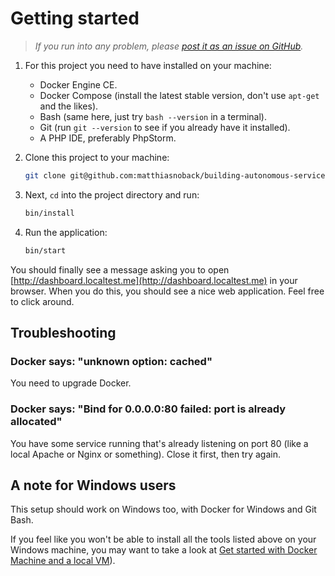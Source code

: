 # Getting started

> *If you run into any problem, please [post it as an issue on GitHub](https://github.com/matthiasnoback/building-autonomous-services-workshop/issues/new).*

1. For this project you need to have installed on your machine:

    - Docker Engine CE.
    - Docker Compose (install the latest stable version, don't use `apt-get` and the likes).
    - Bash (same here, just try `bash --version` in a terminal).
    - Git (run `git --version` to see if you already have it installed).
    - A PHP IDE, preferably PhpStorm.
 
2. Clone this project to your machine:

    ```bash
    git clone git@github.com:matthiasnoback/building-autonomous-services-workshop.git
    ```

3. Next, `cd` into the project directory and run:

    ```bash
    bin/install
    ```

4. Run the application:

   ```bash
   bin/start
   ```

You should finally see a message asking you to open [http://dashboard.localtest.me](http://dashboard.localtest.me) in your browser. When you do this, you should see a nice web application. Feel free to click around.

## Troubleshooting

### Docker says: "unknown option: cached"

You need to upgrade Docker.

### Docker says: "Bind for 0.0.0.0:80 failed: port is already allocated"

You have some service running that's already listening on port 80 (like a local Apache or Nginx or something). Close it first, then try again.

## A note for Windows users

This setup should work on Windows too, with Docker for Windows and Git Bash. 

If you feel like you won't be able to install all the tools listed above on your Windows machine, you may want to take a look at [Get started with Docker Machine and a local VM](https://docs.docker.com/machine/get-started/)).
